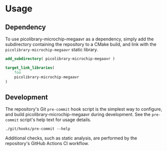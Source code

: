 # Usage

## Dependency
To use picolibrary-microchip-megaavr as a dependency, simply add the subdirectory
containing the repository to a CMake build, and link with the
`picolibrary-microchip-megaavr` static library.
```cmake
add_subdirectory( picolibrary-microchip-megaavr )
```
```cmake
target_link_libraries(
    foo
    picolibrary-microchip-megaavr
)
```

## Development
The repository's Git `pre-commit` hook script is the simplest way to configure, and build
picolibrary-microchip-megaavr during development.
See the `pre-commit` script's help text for usage details.
```shell
./git/hooks/pre-commit --help
```

Additional checks, such as static analysis, are performed by the repository's GitHub
Actions CI workflow.
